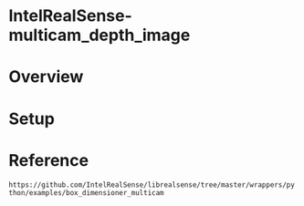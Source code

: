 # IntelRealSense-multicam_depth_image
 
# Overview

# Setup



# Reference
`https://github.com/IntelRealSense/librealsense/tree/master/wrappers/python/examples/box_dimensioner_multicam`

